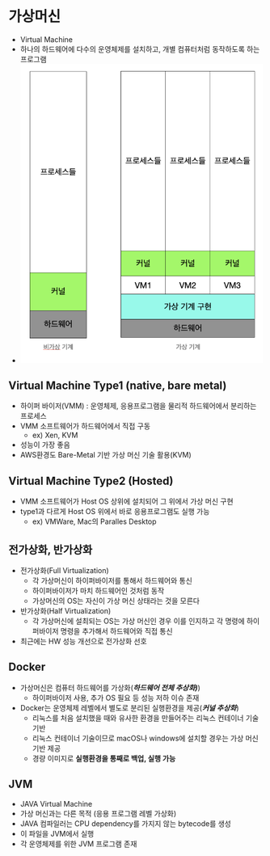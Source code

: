 # 가상머신
- Virtual Machine
- 하나의 하드웨어에 다수의 운영체제를 설치하고, 개별 컴퓨터처럼 동작하도록 하는 프로그램
- ![virtual machinde](./img/virtual_machine.png)

## Virtual Machine Type1 (native, bare metal)
- 하이퍼 바이저(VMM) : 운영체제, 응용프로그램을 물리적 하드웨어에서 분리하는 프로세스
- VMM 소프트웨어가 하드웨어에서 직접 구동
    - ex) Xen, KVM
- 성능이 가장 좋음
- AWS환경도 Bare-Metal 기반 가상 머신 기술 활용(KVM)

## Virtual Machine Type2 (Hosted)
- VMM 소프트웨어가 Host OS 상위에 설치되어 그 위에서 가상 머신 구현
- type1과 다르게 Host OS 위에서 바로 응용프로그램도 실행 가능
    - ex) VMWare, Mac의 Paralles Desktop

## 전가상화, 반가상화
- 전가상화(Full Virtualization)
    - 각 가상머신이 하이퍼바이저를 통해서 하드웨어와 통신
    - 하이퍼바이저가 마치 하드웨어인 것처럼 동작
    - 가상머신의 OS는 자신이 가상 머신 상태라는 것을 모른다
- 반가상화(Half Virtualization)
    - 각 가상머신에 설최되는 OS는 가상 머신인 경우 이를 인지하고 각 명령에 하이퍼바이저 명령을 추가해서 하드웨어와 직접 통신
- 최근에는 HW 성능 개선으로 전가상화 선호

## Docker
- 가상머신은 컴퓨터 하드웨어를 가상화(__*하드웨어 전체 추상화)*__)
    - 하이퍼바이저 사용, 추가 OS 필요 등 성능 저하 이슈 존재
- Docker는 운영체제 레벨에서 별도로 분리된 실행환경을 제공(__*커널 추상화*__)
    - 리눅스를 처음 설치했을 때와 유사한 환경을 만들어주는 리눅스 컨테이너 기술 기반
    - 리눅스 컨테이너 기술이므로 macOS나 windows에 설치할 경우는 가상 머신 기반 제공
    - 경량 이미지로 **실행환경을 통째로 백업, 실행 가능**

## JVM
- JAVA Virtual Machine
- 가상 머신과는 다른 목적 (응용 프로그램 레벨 가상화)
- JAVA 컴파일러는 CPU dependency를 가지지 않는 bytecode를 생성
- 이 파일을 JVM에서 실행
- 각 운영체제를 위한 JVM 프로그램 존재